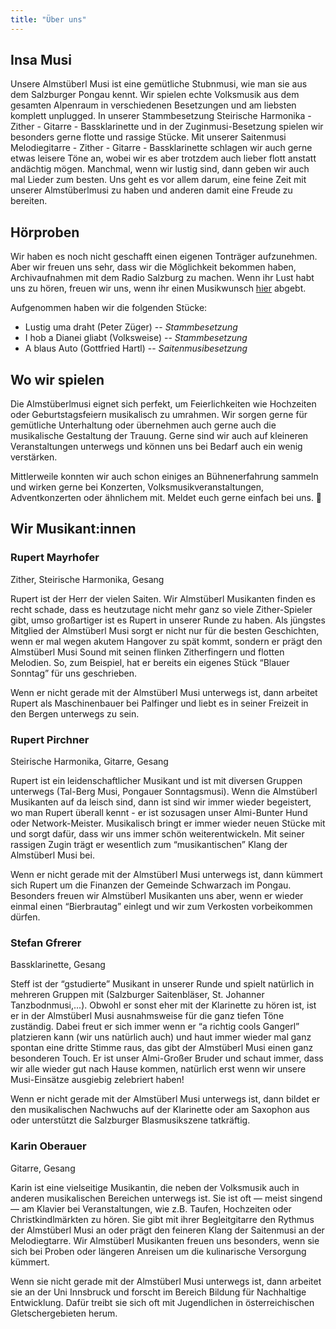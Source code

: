 ```yaml
---
title: "Über uns"
---
```


## Insa Musi
Unsere Almstüberl Musi ist eine gemütliche Stubnmusi, wie man sie aus dem Salzburger Pongau kennt. Wir spielen echte Volksmusik aus dem gesamten Alpenraum in verschiedenen Besetzungen und am liebsten komplett unplugged. In unserer Stammbesetzung Steirische Harmonika - Zither - Gitarre - Bassklarinette und in der Zuginmusi-Besetzung spielen wir besonders gerne flotte und rassige Stücke. Mit unserer Saitenmusi Melodiegitarre - Zither - Gitarre - Bassklarinette schlagen wir auch gerne etwas leisere Töne an, wobei wir es aber trotzdem auch lieber flott anstatt andächtig mögen. Manchmal, wenn wir lustig sind, dann geben wir auch mal Lieder zum besten. 
Uns geht es vor allem darum, eine feine Zeit mit unserer Almstüberlmusi zu haben und anderen damit eine Freude zu bereiten.

## Hörproben
Wir haben es noch nicht geschafft einen eigenen Tonträger aufzunehmen. Aber wir freuen uns sehr, dass wir die Möglichkeit bekommen haben, Archivaufnahmen mit dem Radio Salzburg zu machen. 
Wenn ihr Lust habt uns zu hören, freuen wir uns, wenn ihr einen Musikwunsch [hier](https://kontakt.orf.at/oesterreich/salzburg/salzburg-formular116.html) abgebt. 

Aufgenommen haben wir die folgenden Stücke: 
- Lustig uma draht (Peter Züger) -- *Stammbesetzung*
- I hob a Dianei gliabt (Volksweise) -- *Stammbesetzung*
- A blaus Auto (Gottfried Hartl) -- *Saitenmusibesetzung*

## Wo wir spielen
Die Almstüberlmusi eignet sich perfekt, um Feierlichkeiten wie Hochzeiten oder Geburtstagsfeiern musikalisch zu umrahmen. Wir sorgen gerne für gemütliche Unterhaltung oder übernehmen auch gerne auch die musikalische Gestaltung der Trauung. 
Gerne sind wir auch auf kleineren Veranstaltungen unterwegs und können uns bei Bedarf auch ein wenig verstärken. 

Mittlerweile konnten wir auch schon einiges an Bühnenerfahrung sammeln und wirken gerne bei Konzerten, Volksmusikveranstaltungen, Adventkonzerten oder ähnlichem mit. Meldet euch gerne einfach bei uns. 🙂

<!-- Galerie
Manchmal treffen wir bei unseren Auftritten ganz besondere Menschen. So zum Beispiel haben wir uns sehr gefreut, dass Christian Schartner, der wirklich unfassbar schöne Bilder macht von der Welt, wie er sie wahrnimmt (http://www.christian-schartner.at/). Danke, dass du auch uns so schön aussehen lässt! -->

## Wir Musikant:innen

### Rupert Mayrhofer
Zither, Steirische Harmonika, Gesang

Rupert ist der Herr der vielen Saiten. Wir Almstüberl Musikanten finden es recht schade, dass es heutzutage nicht mehr ganz so viele Zither-Spieler gibt, umso großartiger ist es Rupert in unserer Runde zu haben. Als jüngstes Mitglied der Almstüberl Musi sorgt er nicht nur für die besten Geschichten, wenn er mal wegen akutem Hangover zu spät kommt, sondern er prägt den Almstüberl Musi Sound mit seinen flinken Zitherfingern und flotten Melodien. So, zum Beispiel, hat er bereits ein eigenes Stück “Blauer Sonntag” für uns geschrieben. 

Wenn er nicht gerade mit der Almstüberl Musi unterwegs ist, dann arbeitet Rupert als Maschinenbauer bei Palfinger und liebt es in seiner Freizeit in den Bergen unterwegs zu sein.

### Rupert Pirchner
Steirische Harmonika, Gitarre, Gesang

Rupert ist ein leidenschaftlicher Musikant und ist mit diversen Gruppen unterwegs (Tal-Berg Musi, Pongauer Sonntagsmusi). Wenn die Almstüberl Musikanten auf da leisch sind, dann ist sind wir immer wieder begeistert, wo man Rupert überall kennt - er ist sozusagen unser Almi-Bunter Hund oder Network-Meister. Musikalisch bringt er immer wieder neuen Stücke mit und sorgt dafür, dass wir uns immer schön weiterentwickeln. Mit seiner rassigen Zugin trägt er wesentlich zum “musikantischen” Klang der Almstüberl Musi bei.

Wenn er nicht gerade mit der Almstüberl Musi unterwegs ist, dann kümmert sich Rupert um die Finanzen der Gemeinde Schwarzach im Pongau. Besonders freuen wir Almstüberl Musikanten uns aber, wenn er wieder einmal einen “Bierbrautag” einlegt und wir zum Verkosten vorbeikommen dürfen. 

### Stefan Gfrerer
Bassklarinette, Gesang

Steff ist der “gstudierte” Musikant in unserer Runde und spielt natürlich in mehreren Gruppen mit (Salzburger Saitenbläser, St. Johanner Tanzbodnmusi,...). Obwohl er sonst eher mit der Klarinette zu hören ist, ist er in der Almstüberl Musi ausnahmsweise für die ganz tiefen Töne zuständig. Dabei freut er sich immer wenn er “a richtig cools Gangerl” platzieren kann (wir uns natürlich auch) und haut immer wieder mal ganz spontan eine dritte Stimme raus, das gibt der Almstüberl Musi einen ganz besonderen Touch. Er ist unser Almi-Großer Bruder und schaut immer, dass wir alle wieder gut nach Hause kommen, natürlich erst wenn wir unsere Musi-Einsätze ausgiebig zelebriert haben!

Wenn er nicht gerade mit der Almstüberl Musi unterwegs ist, dann bildet er den musikalischen Nachwuchs auf der Klarinette oder am Saxophon aus oder unterstützt die Salzburger Blasmusikszene tatkräftig. 

### Karin Oberauer
Gitarre, Gesang

Karin ist eine vielseitige Musikantin, die neben der Volksmusik auch in anderen musikalischen Bereichen unterwegs ist. Sie ist oft — meist singend — am Klavier bei Veranstaltungen, wie z.B. Taufen, Hochzeiten oder Christkindlmärkten zu hören. Sie gibt mit ihrer Begleitgitarre den Rythmus der Almstüberl Musi an oder prägt den feineren Klang der Saitenmusi an der Melodiegtarre. Wir Almstüberl Musikanten freuen uns besonders, wenn sie sich bei Proben oder längeren Anreisen um die kulinarische Versorgung kümmert.

Wenn sie nicht gerade mit der Almstüberl Musi unterwegs ist, dann arbeitet sie an der Uni Innsbruck und forscht im Bereich Bildung für Nachhaltige Entwicklung. Dafür treibt sie sich oft mit Jugendlichen in österreichischen Gletschergebieten herum. 


